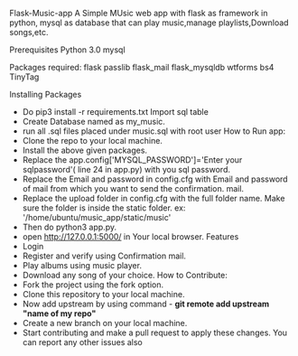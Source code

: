 Flask-Music-app
A Simple MUsic web app with flask as framework in python, mysql as database that can play music,manage playlists,Download songs,etc.

Prerequisites
Python 3.0
mysql

Packages required:
flask
passlib
flask_mail
flask_mysqldb
wtforms
bs4
TinyTag

Installing Packages
* Do pip3 install -r requirements.txt
Import sql table
* Create Database named as my_music.
* run all .sql files placed under music.sql with root user
How to Run app:
* Clone the repo to your local machine.
* Install the above given packages.
* Replace the app.config['MYSQL_PASSWORD']='Enter your sqlpassword'( line 24 in app.py) with you sql password.
* Replace the Email and password in config.cfg with Email and password of mail from which you want to send the confirmation. mail.
* Replace the upload folder in config.cfg with the full folder name. Make sure the folder is inside the static folder. ex: '/home/ubuntu/music_app/static/music'
* Then do python3 app.py.
* open http://127.0.0.1:5000/ in Your local browser.
Features
 * Login
 * Register and verify using Confirmation mail.
 * Play albums using music player.
 * Download any song of your choice.
How to Contribute:
  * Fork the project using the fork option.
  * Clone this repository to your local machine.
  * Now add upstream by using command - **git remote add upstream "name of my repo"**
  * Create a new branch on your local machine.
  * Start contributing and make a pull request to apply these changes.
You can report any other issues also